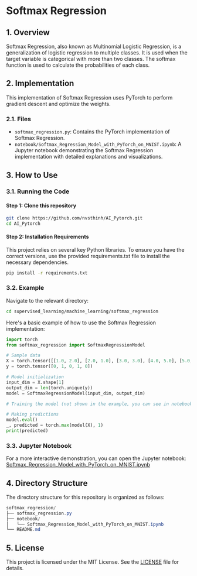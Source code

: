 # Softmax Regression

## 1. Overview
Softmax Regression, also known as Multinomial Logistic Regression, is a generalization of logistic regression to multiple classes. It is used when the target variable is categorical with more than two classes. The softmax function is used to calculate the probabilities of each class.

## 2. Implementation
This implementation of Softmax Regression uses PyTorch to perform gradient descent and optimize the weights.

### 2.1. Files
- `softmax_regression.py`: Contains the PyTorch implementation of Softmax Regression.
- `notebook/Softmax_Regression_Model_with_PyTorch_on_MNIST.ipynb`: A Jupyter notebook demonstrating the Softmax Regression implementation with detailed explanations and visualizations.

## 3. How to Use

### 3.1. Running the Code
#### Step 1: Clone this repository
```bash
git clone https://github.com/nvsthinh/AI_Pytorch.git
cd AI_Pytorch
```
#### Step 2: Installation Requirements
This project relies on several key Python libraries. To ensure you have the correct versions, use the provided requirements.txt file to install the necessary dependencies.
```bash
pip install -r requirements.txt
```
### 3.2. Example
Navigate to the relevant directory:
```bash
cd supervised_learning/machine_learning/softmax_regression
```
Here's a basic example of how to use the Softmax Regression implementation:

```python
import torch
from softmax_regression import SoftmaxRegressionModel

# Sample data
X = torch.tensor([[1.0, 2.0], [2.0, 1.0], [3.0, 3.0], [4.0, 5.0], [5.0, 4.0]])
y = torch.tensor([0, 1, 0, 1, 0])

# Model initialization
input_dim = X.shape[1]
output_dim = len(torch.unique(y))
model = SoftmaxRegressionModel(input_dim, output_dim)

# Training the model (not shown in the example, you can see in notebook)

# Making predictions
model.eval()
_, predicted = torch.max(model(X), 1)
print(predicted)
```

### 3.3. Jupyter Notebook
For a more interactive demonstration, you can open the Jupyter notebook: [Softmax_Regression_Model_with_PyTorch_on_MNIST.ipynb](https://github.com/nvsthinh/AI_Pytorch/blob/main/supervised_learning/machine_learning/softmax_regression/notebook/Softmax_Regression_Model_with_PyTorch_on_MNIST.ipynb)

## 4. Directory Structure
The directory structure for this repository is organized as follows:

```csharp
softmax_regression/
├── softmax_regression.py
├── notebook/
│   └── Softmax_Regression_Model_with_PyTorch_on_MNIST.ipynb
└── README.md
```

## 5. License
This project is licensed under the MIT License. See the [LICENSE](https://github.com/nvsthinh/AI_Pytorch/blob/main/LICENSE) file for details.